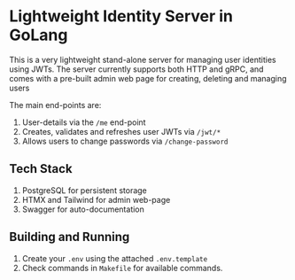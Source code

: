 # Lightweight Identity Server in GoLang

This is a very lightweight stand-alone server for managing user identities using JWTs. 
The server currently supports both HTTP and gRPC, and comes with a pre-built admin
web page for creating, deleting and managing users

The main end-points are:

1. User-details via the `/me` end-point
2. Creates, validates and refreshes user JWTs via `/jwt/*`
3. Allows users to change passwords via `/change-password`

## Tech Stack

1. PostgreSQL for persistent storage
2. HTMX and Tailwind for admin web-page
3. Swagger for auto-documentation

## Building and Running

1. Create your `.env` using the attached `.env.template`
2. Check commands in `Makefile` for available commands.